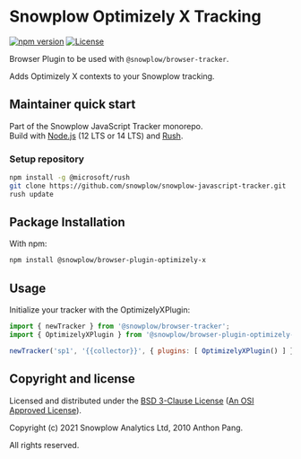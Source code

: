 # Snowplow Optimizely X Tracking

[![npm version][npm-image]][npm-url]
[![License][license-image]](LICENSE)

Browser Plugin to be used with `@snowplow/browser-tracker`.

Adds Optimizely X contexts to your Snowplow tracking.

## Maintainer quick start

Part of the Snowplow JavaScript Tracker monorepo.  
Build with [Node.js](https://nodejs.org/en/) (12 LTS or 14 LTS) and [Rush](https://rushjs.io/).

### Setup repository

```bash
npm install -g @microsoft/rush 
git clone https://github.com/snowplow/snowplow-javascript-tracker.git
rush update
```

## Package Installation

With npm:

```bash
npm install @snowplow/browser-plugin-optimizely-x
```

## Usage

Initialize your tracker with the OptimizelyXPlugin:

```js
import { newTracker } from '@snowplow/browser-tracker';
import { OptimizelyXPlugin } from '@snowplow/browser-plugin-optimizely-x';

newTracker('sp1', '{{collector}}', { plugins: [ OptimizelyXPlugin() ] }); 
```

## Copyright and license

Licensed and distributed under the [BSD 3-Clause License](LICENSE) ([An OSI Approved License][osi]).

Copyright (c) 2021 Snowplow Analytics Ltd, 2010 Anthon Pang.

All rights reserved.

[npm-url]: https://www.npmjs.com/package/@snowplow/browser-plugin-optimizely
[npm-image]: https://img.shields.io/npm/v/@snowplow/browser-plugin-optimizely
[docs]: https://docs.snowplowanalytics.com/docs/collecting-data/collecting-from-own-applications/javascript-tracker/
[osi]: https://opensource.org/licenses/BSD-3-Clause
[license-image]: https://img.shields.io/npm/l/@snowplow/browser-plugin-optimizely
